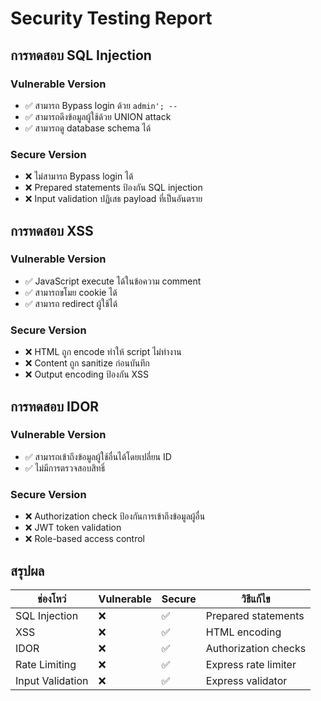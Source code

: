# Security Testing Report

## การทดสอบ SQL Injection

### Vulnerable Version
- ✅ สามารถ Bypass login ด้วย `admin'; --`
- ✅ สามารถดึงข้อมูลผู้ใช้ด้วย UNION attack
- ✅ สามารถดู database schema ได้

### Secure Version  
- ❌ ไม่สามารถ Bypass login ได้
- ❌ Prepared statements ป้องกัน SQL injection
- ❌ Input validation ปฏิเสธ payload ที่เป็นอันตราย

## การทดสอบ XSS

### Vulnerable Version
- ✅ JavaScript execute ได้ในข้อความ comment
- ✅ สามารถขโมย cookie ได้
- ✅ สามารถ redirect ผู้ใช้ได้

### Secure Version
- ❌ HTML ถูก encode ทำให้ script ไม่ทำงาน
- ❌ Content ถูก sanitize ก่อนบันทึก
- ❌ Output encoding ป้องกัน XSS

## การทดสอบ IDOR

### Vulnerable Version  
- ✅ สามารถเข้าถึงข้อมูลผู้ใช้อื่นได้โดยเปลี่ยน ID
- ✅ ไม่มีการตรวจสอบสิทธิ์

### Secure Version
- ❌ Authorization check ป้องกันการเข้าถึงข้อมูลผู้อื่น
- ❌ JWT token validation
- ❌ Role-based access control

## สรุปผล

| ช่องโหว่ | Vulnerable | Secure | วิธีแก้ไข |
|----------|------------|--------|----------|
| SQL Injection | ❌ | ✅ | Prepared statements |
| XSS | ❌ | ✅ | HTML encoding |  
| IDOR | ❌ | ✅ | Authorization checks |
| Rate Limiting | ❌ | ✅ | Express rate limiter |
| Input Validation | ❌ | ✅ | Express validator |
